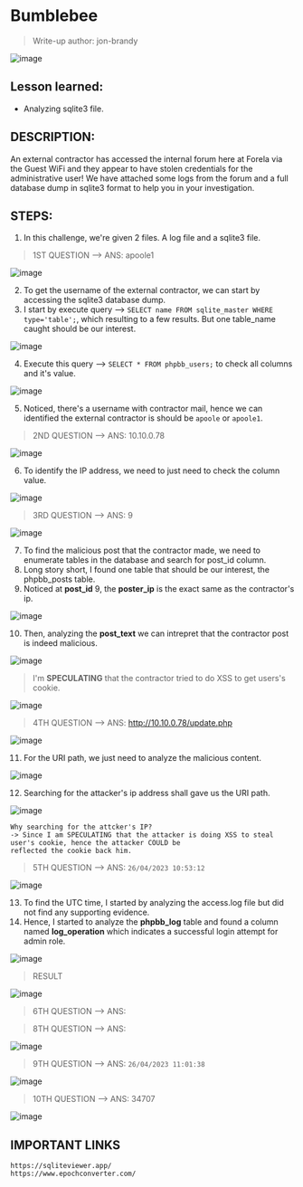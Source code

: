 # Bumblebee
> Write-up author: jon-brandy

![image](https://github.com/jon-brandy/hackthebox/assets/70703371/cff2ee5e-4bfa-4d5b-90e3-a45e4e3516bb)

## Lesson learned:
- Analyzing sqlite3 file.

## DESCRIPTION:
An external contractor has accessed the internal forum here at Forela via the Guest WiFi and they appear to have stolen credentials for the administrative user! 
We have attached some logs from the forum and a full database dump in sqlite3 format to help you in your investigation.

## STEPS:
1. In this challenge, we're given 2 files. A log file and a sqlite3 file.

> 1ST QUESTION --> ANS: apoole1

![image](https://github.com/jon-brandy/hackthebox/assets/70703371/e9d36caf-e15b-4127-ab16-45c2075aec86)


2. To get the username of the external contractor, we can start by accessing the sqlite3 database dump.
3. I start by execute query --> `SELECT name FROM sqlite_master WHERE type='table';`, which resulting to a few results. But one table_name caught should be our interest.

![image](https://github.com/jon-brandy/hackthebox/assets/70703371/3270e1cc-a16a-43ff-ac92-63564c0d6bc4)


4. Execute this query --> `SELECT * FROM phpbb_users;` to check all columns and it's value.

![image](https://github.com/jon-brandy/hackthebox/assets/70703371/2104f97d-4e3f-4b4b-a1f5-70cdcd54234f)


5. Noticed, there's a username with contractor mail, hence we can identified the external contractor is should be `apoole` or `apoole1`.


> 2ND QUESTION --> ANS: 10.10.0.78

![image](https://github.com/jon-brandy/hackthebox/assets/70703371/c5dbeb19-5a56-421c-b2f9-0829b2f68de3)


6. To identify the IP address, we need to just need to check the column value.


![image](https://github.com/jon-brandy/hackthebox/assets/70703371/9bb56ebc-37ab-4cbe-bb98-25be3fb1377c)


> 3RD QUESTION --> ANS: 9

![image](https://github.com/jon-brandy/hackthebox/assets/70703371/01042a85-d2b1-4942-923b-4837f7b1be44)


7. To find the malicious post that the contractor made, we need to enumerate tables in the database and search for post_id column.
8. Long story short, I found one table that should be our interest, the phpbb_posts table.
9. Noticed at **post_id** 9, the **poster_ip** is the exact same as the contractor's ip.

![image](https://github.com/jon-brandy/hackthebox/assets/70703371/e2526c1d-65c8-4486-bb38-0035d181e799)


10. Then, analyzing the **post_text** we can intrepret that the contractor post is indeed malicious.

![image](https://github.com/jon-brandy/hackthebox/assets/70703371/7c997bc2-b940-42e4-be3b-46e109590f7a)


> I'm **SPECULATING** that the contractor tried to do XSS to get users's cookie.

![image](https://github.com/jon-brandy/hackthebox/assets/70703371/76c970fe-926c-4942-b46f-f09cb43d0a36)


> 4TH QUESTION --> ANS: http://10.10.0.78/update.php

![image](https://github.com/jon-brandy/hackthebox/assets/70703371/e33d8301-d2d9-4a0f-b0ca-771ed0325659)


11. For the URI path, we just need to analyze the malicious content.

![image](https://github.com/jon-brandy/hackthebox/assets/70703371/ab57f6d7-1d83-4605-9d69-f40bf133ed05)


12. Searching for the attacker's ip address shall gave us the URI path.

![image](https://github.com/jon-brandy/hackthebox/assets/70703371/00b9be11-f17f-4d90-a1bc-54a211fcc579)


```
Why searching for the attcker's IP?
-> Since I am SPECULATING that the attacker is doing XSS to steal user's cookie, hence the attacker COULD be
reflected the cookie back him. 
```

> 5TH QUESTION --> ANS: `26/04/2023 10:53:12`

![image](https://github.com/jon-brandy/hackthebox/assets/70703371/116de872-072d-4659-a383-eafacd29f4d2)

13. To find the UTC time, I started by analyzing the access.log file but did not find any supporting evidence.
14. Hence, I started to analyze the **phpbb_log** table and found a column named **log_operation** which indicates a successful login attempt for admin role.


![image](https://github.com/jon-brandy/hackthebox/assets/70703371/d1621ffb-178d-4f0d-b1f8-0bb85f4ca3a2)


> RESULT 

![image](https://github.com/jon-brandy/hackthebox/assets/70703371/7213dad3-6d11-4b7f-a30a-35fe7d078135)


> 6TH QUESTION --> ANS: 

> 8TH QUESTION --> ANS:

![image](https://github.com/jon-brandy/hackthebox/assets/70703371/c617074b-b8a4-47b9-9084-c6d2fbd0a35b)



> 9TH QUESTION --> ANS: `26/04/2023 11:01:38`

![image](https://github.com/jon-brandy/hackthebox/assets/70703371/91f99521-2df8-455d-8838-cd26619e6331)


> 10TH QUESTION --> ANS: 34707

![image](https://github.com/jon-brandy/hackthebox/assets/70703371/a37aa44c-0402-432d-98c1-8235427a2d2f)


## IMPORTANT LINKS

```
https://sqliteviewer.app/
https://www.epochconverter.com/
```
